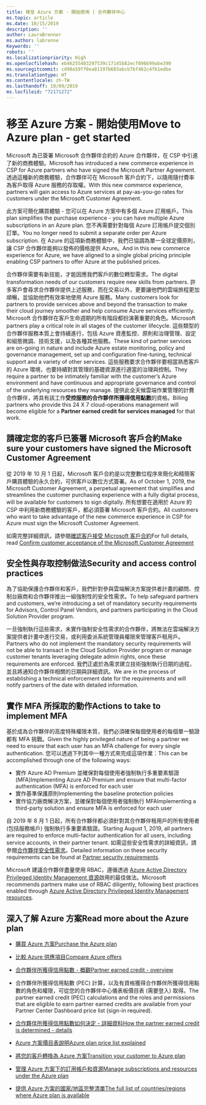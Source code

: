 ```yaml
---
title: 移至 Azure 方案 - 開始使用 | 合作夥伴中心
ms.topic: article
ms.date: 10/15/2019
description: ''
author: LauraBrenner
ms.author: labrenne
Keywords: ''
robots: ''
ms.localizationpriority: High
ms.openlocfilehash: eb46255403297539c17145b82ecf096699abe390
ms.sourcegitcommit: cd90a59ff0ea81197b603abcb7bf462c4fb1edbe
ms.translationtype: HT
ms.contentlocale: zh-TW
ms.lasthandoff: 10/09/2019
ms.locfileid: "72171272"
---
```

# <a name="move-to-azure-plan---get-started"></a><span data-ttu-id="ac479-102">移至 Azure 方案 - 開始使用</span><span class="sxs-lookup"><span data-stu-id="ac479-102">Move to Azure plan - get started</span></span>

<span data-ttu-id="ac479-103">Microsoft 為已簽署 Microsoft 合作夥伴合約的 Azure 合作夥伴，在 CSP 中引進了新的商務體驗。</span><span class="sxs-lookup"><span data-stu-id="ac479-103">Microsoft has introduced a new commerce experience in CSP for Azure partners who have signed the Microsoft Partner Agreement.</span></span> <span data-ttu-id="ac479-104">透過這種新的商務體驗，合作夥伴可在 Microsoft 客戶合約下，以隨用隨付費率為客戶取得 Azure 服務的存取權。</span><span class="sxs-lookup"><span data-stu-id="ac479-104">With this new commerce experience, partners will gain access to Azure services at pay-as-you-go rates for customers under the Microsoft Customer Agreement.</span></span> 

<span data-ttu-id="ac479-105">此方案可簡化購買體驗 - 您可以在 Azure 方案中有多個 Azure 訂用帳戶。</span><span class="sxs-lookup"><span data-stu-id="ac479-105">This plan simplifies the purchase experience - you can have multiple Azure subscriptions in an Azure plan.</span></span> <span data-ttu-id="ac479-106">您不再需要針對每個 Azure 訂用帳戶提交個別訂單。</span><span class="sxs-lookup"><span data-stu-id="ac479-106">You no longer need to submit a separate order per Azure subscription.</span></span> <span data-ttu-id="ac479-107">在 Azure 的這項新商務體驗中，我們已協調為單一全球定價原則，讓 CSP 合作夥伴能夠以發佈的價格提供 Azure。</span><span class="sxs-lookup"><span data-stu-id="ac479-107">And in this new commerce experience for Azure, we have aligned to a single global pricing principle enabling CSP partners to offer Azure at the published prices.</span></span> 

<span data-ttu-id="ac479-108">合作夥伴需要有新技能，才能因應我們客戶的數位轉型需求。</span><span class="sxs-lookup"><span data-stu-id="ac479-108">The digital transformation needs of our customers require new skills from partners.</span></span> <span data-ttu-id="ac479-109">許多客戶會尋求合作夥伴提供上述服務，而在交易以外，更要讓他們的雲端旅程更加順暢，並協助他們有效率地使用 Azure 服務。</span><span class="sxs-lookup"><span data-stu-id="ac479-109">Many customers look for partners to provide services above and beyond the transaction to make their cloud journey smoother and help consume Azure services efficiently.</span></span> <span data-ttu-id="ac479-110">Microsoft 合作夥伴在客戶生命週期的所有階段都扮演著重要的角色。</span><span class="sxs-lookup"><span data-stu-id="ac479-110">Microsoft partners play a critical role in all stages of the customer lifecycle.</span></span> <span data-ttu-id="ac479-111">這些類型的合作夥伴服務本質上會持續進行，包括 Azure 資產監控、原則和治理管理、設定和組態微調、技術支援，以及各種其他服務。</span><span class="sxs-lookup"><span data-stu-id="ac479-111">These kind of partner services are on-going in nature and include Azure estate monitoring, policy and governance management, set up and configuration fine-tuning, technical support and a variety of other services.</span></span> <span data-ttu-id="ac479-112">這些服務要求合作夥伴要相當熟悉客戶的 Azure 環境，也要持續對其管理的基礎資源進行適當的治理與控制。</span><span class="sxs-lookup"><span data-stu-id="ac479-112">They require a partner to be intimately familiar with the customer’s Azure environment and have continuous and appropriate governance and control of the underlying resources they manage.</span></span> <span data-ttu-id="ac479-113">提供此全天候雲端作業管理的計費合作夥伴，將具有該工作**受控服務的合作夥伴所獲得信用點數**的資格。</span><span class="sxs-lookup"><span data-stu-id="ac479-113">Billing partners who provide this 24 X 7 cloud-operations management will become eligible for a **Partner earned credit for services managed** for that work.</span></span>

## <a name="make-sure-your-customers-have-signed-the-microsoft-customer-agreement"></a><span data-ttu-id="ac479-114">請確定您的客戶已簽署 Microsoft 客戶合約</span><span class="sxs-lookup"><span data-stu-id="ac479-114">Make sure your customers have signed the Microsoft Customer Agreement</span></span>

<span data-ttu-id="ac479-115">從 2019 年 10 月 1 日起，Microsoft 客戶合約是以完整數位程序來簡化和精簡客戶購買體驗的永久合約，可供客戶以數位方式簽署。</span><span class="sxs-lookup"><span data-stu-id="ac479-115">As of October 1, 2019, the Microsoft Customer Agreement, a perpetual agreement that simplifies and streamlines the customer purchasing experience with a fully digital process, will be available for customers to sign digitally.</span></span> <span data-ttu-id="ac479-116">所有想要在適用於 Azure 的 CSP 中利用新商務體驗的客戶，都必須簽署 Microsoft 客戶合約。</span><span class="sxs-lookup"><span data-stu-id="ac479-116">All customers who want to take advantage of the new commerce experience in CSP for Azure must sign the Microsoft Customer Agreement.</span></span>

<span data-ttu-id="ac479-117">如需完整詳細資訊，請參閱[確認客戶接受 Microsoft 客戶合約](confirm-customer-agreement.md)</span><span class="sxs-lookup"><span data-stu-id="ac479-117">For full details, read [Confirm customer acceptance of the Microsoft Customer Agreement](confirm-customer-agreement.md)</span></span>

## <a name="security-and-access-control-practices"></a><span data-ttu-id="ac479-118">安全性與存取控制做法</span><span class="sxs-lookup"><span data-stu-id="ac479-118">Security and access control practices</span></span>

<span data-ttu-id="ac479-119">為了協助保護合作夥伴和客戶，我們針對參與雲端解決方案提供者計畫的顧問、控制台廠商和合作夥伴推出一組強制性的安全性需求。</span><span class="sxs-lookup"><span data-stu-id="ac479-119">To help safeguard partners and customers, we’re introducing a set of mandatory security requirements for Advisors, Control Panel Vendors, and partners participating in the Cloud Solution Provider program.</span></span> 

<span data-ttu-id="ac479-120">一旦強制執行這些需求，未實作強制安全性需求的合作夥伴，將無法在雲端解決方案提供者計畫中進行交易，或利用委派系統管理員權限來管理客戶租用戶。</span><span class="sxs-lookup"><span data-stu-id="ac479-120">Partners who do not implement the mandatory security requirements will not be able to transact in the Cloud Solution Provider program or manage customer tenants leveraging delegate admin rights, once these requirements are enforced.</span></span> <span data-ttu-id="ac479-121">我們正處於為需求建立技術強制執行日期的過程，並且將通知合作夥伴相關的日期與詳細資訊。</span><span class="sxs-lookup"><span data-stu-id="ac479-121">We are in the process of establishing a technical enforcement date for the requirements and will notify partners of the date with detailed information.</span></span> 

## <a name="actions-to-take-to-implement-mfa"></a><span data-ttu-id="ac479-122">實作 MFA 所採取的動作</span><span class="sxs-lookup"><span data-stu-id="ac479-122">Actions to take to implement MFA</span></span> 

<span data-ttu-id="ac479-123">基於成為合作夥伴的高度特殊權限本質，我們必須確保每個使用者的每個單一驗證都有 MFA 挑戰。</span><span class="sxs-lookup"><span data-stu-id="ac479-123">Given the highly privileged nature of being a partner we need to ensure that each user has an MFA challenge for every single authentication.</span></span> <span data-ttu-id="ac479-124">您可以透過下列其中一種方式來完成這項作業：</span><span class="sxs-lookup"><span data-stu-id="ac479-124">This can be accomplished through one of the following ways:</span></span>

- <span data-ttu-id="ac479-125">實作 Azure AD Premium 並確保對每個使用者強制執行多重要素驗證 (MFA)</span><span class="sxs-lookup"><span data-stu-id="ac479-125">Implementing Azure AD Premium and ensure that multi-factor authentication (MFA) is enforced for each user</span></span> 
- <span data-ttu-id="ac479-126">實作基準保護原則</span><span class="sxs-lookup"><span data-stu-id="ac479-126">Implementing the baseline protection policies</span></span> 
- <span data-ttu-id="ac479-127">實作協力廠商解決方案，並確保對每個使用者強制執行 MFA</span><span class="sxs-lookup"><span data-stu-id="ac479-127">Implementing a third-party solution and ensure MFA is enforced for each user</span></span> 

<span data-ttu-id="ac479-128">自 2019 年 8 月 1 日起，所有合作夥伴都必須針對其合作夥伴租用戶的所有使用者 (包括服務帳戶) 強制執行多重要素驗證。</span><span class="sxs-lookup"><span data-stu-id="ac479-128">Starting August 1, 2019, all partners are required to enforce multi-factor authentication for all users, including service accounts, in their partner tenant.</span></span> <span data-ttu-id="ac479-129">如需這些安全性需求的詳細資訊，請參閱[合作夥伴安全性需求](https://docs.microsoft.com/partner-center/partner-security-requirements)。</span><span class="sxs-lookup"><span data-stu-id="ac479-129">Detailed information on these security requirements can be found at [Partner security requirements](https://docs.microsoft.com/partner-center/partner-security-requirements).</span></span> 

<span data-ttu-id="ac479-130">Microsoft 建議合作夥伴盡量使用 RBAC，遵循透過 [Azure Active Directory Privileged Identity Management 資源](https://docs.microsoft.com/azure/active-directory/privileged-identity-management/pim-configure )啟用的最佳做法。</span><span class="sxs-lookup"><span data-stu-id="ac479-130">Microsoft recommends partners make use of RBAC diligently, following best practices enabled through [Azure Active Directory Privileged Identity Management resources](https://docs.microsoft.com/azure/active-directory/privileged-identity-management/pim-configure ).</span></span> 

## <a name="read-more-about-the-azure-plan"></a><span data-ttu-id="ac479-131">深入了解 Azure 方案</span><span class="sxs-lookup"><span data-stu-id="ac479-131">Read more about the Azure plan</span></span>

- [<span data-ttu-id="ac479-132">購買 Azure 方案</span><span class="sxs-lookup"><span data-stu-id="ac479-132">Purchase the Azure plan</span></span>](purchase-azure-plan.md)

- [<span data-ttu-id="ac479-133">比較 Azure 供應項目</span><span class="sxs-lookup"><span data-stu-id="ac479-133">Compare Azure offers</span></span>](compare-azure-offers.md)

- [<span data-ttu-id="ac479-134">合作夥伴所獲得信用點數 - 概觀</span><span class="sxs-lookup"><span data-stu-id="ac479-134">Partner earned credit - overview</span></span>](partner-earned-credit.md)

- <span data-ttu-id="ac479-135">合作夥伴所獲得信用點數 (PEC) 計算，以及有資格獲得合作夥伴所獲得信用點數的角色和權限，可從您的合作夥伴中心儀表板價目表 (需要登入) 取得。</span><span class="sxs-lookup"><span data-stu-id="ac479-135">The partner earned credit (PEC) calculations and the roles and permissions that are eligible to earn partner earned credits are available from your Partner Center Dashboard price list (sign-in required).</span></span>

- [<span data-ttu-id="ac479-136">合作夥伴所獲得信用點數如何決定 - 詳細資料</span><span class="sxs-lookup"><span data-stu-id="ac479-136">How the partner earned credit is determined - details</span></span>](partner-earned-credit-explanation.md)

- [<span data-ttu-id="ac479-137">Azure 方案價目表說明</span><span class="sxs-lookup"><span data-stu-id="ac479-137">Azure plan price list explained</span></span>](azure-plan-price-list.md)

- [<span data-ttu-id="ac479-138">將您的客戶轉換為 Azure 方案</span><span class="sxs-lookup"><span data-stu-id="ac479-138">Transition your customer to Azure plan</span></span>](azure-plan-transition.md)

- [<span data-ttu-id="ac479-139">管理 Azure 方案下的訂用帳戶和資源</span><span class="sxs-lookup"><span data-stu-id="ac479-139">Manage subscriptions and resources under the Azure plan</span></span>](azure-plan-manage.md)

- [<span data-ttu-id="ac479-140">提供 Azure 方案的國家/地區完整清單</span><span class="sxs-lookup"><span data-stu-id="ac479-140">The full list of countries/regions where Azure plan is available</span></span>](https://query.prod.cms.rt.microsoft.com/cms/api/am/binary/RE3QN0x)

 



